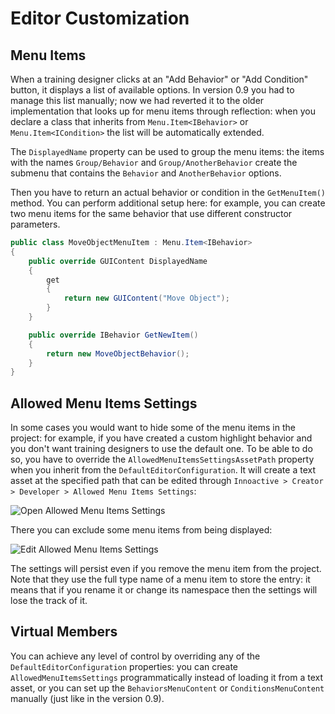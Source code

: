 # Editor Customization

## Menu Items

When a training designer clicks at an "Add Behavior" or "Add Condition" button, it displays a list of available options. In version 0.9 you had to manage this list manually; now we had reverted it to the older implementation that looks up for menu items through reflection: when you declare a class that inherits from `Menu.Item<IBehavior>` or `Menu.Item<ICondition>` the list will be automatically extended.

The `DisplayedName` property can be used to group the menu items: the items with the names `Group/Behavior` and `Group/AnotherBehavior` create the submenu that contains the `Behavior` and `AnotherBehavior` options.

Then you have to return an actual behavior or condition in the `GetMenuItem()` method. You can perform additional setup here: for example, you can create two menu items for the same behavior that use different constructor parameters.

```csharp
public class MoveObjectMenuItem : Menu.Item<IBehavior>
{
    public override GUIContent DisplayedName
    {
        get
        {
            return new GUIContent("Move Object");
        }
    }

    public override IBehavior GetNewItem()
    {
        return new MoveObjectBehavior();
    }
}
```

## Allowed Menu Items Settings

In some cases you would want to hide some of the menu items in the project: for example, if you have created a custom highlight behavior and you don't want training designers to use the default one. To be able to do so, you have to override the `AllowedMenuItemsSettingsAssetPath` property when you inherit from the `DefaultEditorConfiguration`. It will create a text asset at the specified path that can be edited through `Innoactive > Creator > Developer > Allowed Menu Items Settings`:
                         
![Open Allowed Menu Items Settings](../images/menu-items/open-allowed-menu-items-settings.png "Open Allowed Menu Items Settings")

There you can exclude some menu items from being displayed:

![Edit Allowed Menu Items Settings](../images/menu-items/edit-allowed-menu-items-settings.png "Edit Allowed Menu Items Settings")

The settings will persist even if you remove the menu item from the project. Note that they use the full type name of a menu item to store the entry: it means that if you rename it or change its namespace then the settings will lose the track of it.

## Virtual Members

You can achieve any level of control by overriding any of the `DefaultEditorConfiguration` properties: you can create `AllowedMenuItemsSettings` programmatically instead of loading it from a text asset, or you can set up the `BehaviorsMenuContent` or `ConditionsMenuContent` manually (just like in the version 0.9).
